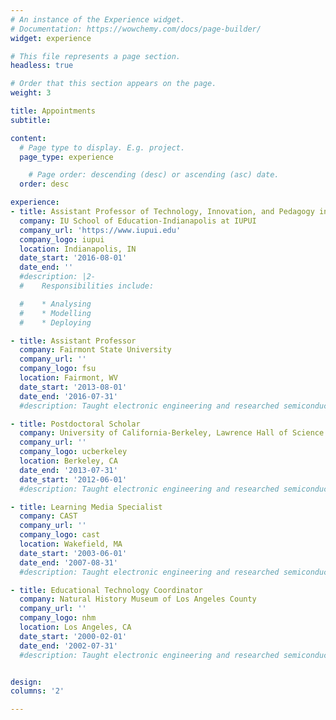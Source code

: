 ```yaml
---
# An instance of the Experience widget.
# Documentation: https://wowchemy.com/docs/page-builder/
widget: experience

# This file represents a page section.
headless: true

# Order that this section appears on the page.
weight: 3

title: Appointments
subtitle:

content:
  # Page type to display. E.g. project.
  page_type: experience

    # Page order: descending (desc) or ascending (asc) date.
  order: desc

experience:
- title: Assistant Professor of Technology, Innovation, and Pedagogy in Urban Education
  company: IU School of Education-Indianapolis at IUPUI
  company_url: 'https://www.iupui.edu'
  company_logo: iupui
  location: Indianapolis, IN
  date_start: '2016-08-01'
  date_end: ''
  #description: |2-
  #    Responsibilities include:

  #    * Analysing
  #    * Modelling
  #    * Deploying

- title: Assistant Professor
  company: Fairmont State University
  company_url: ''
  company_logo: fsu
  location: Fairmont, WV
  date_start: '2013-08-01'
  date_end: '2016-07-31'
  #description: Taught electronic engineering and researched semiconductor physics.

- title: Postdoctoral Scholar
  company: University of California-Berkeley, Lawrence Hall of Science
  company_url: ''
  company_logo: ucberkeley
  location: Berkeley, CA
  date_end: '2013-07-31'
  date_start: '2012-06-01'
  #description: Taught electronic engineering and researched semiconductor physics.

- title: Learning Media Specialist
  company: CAST
  company_url: ''
  company_logo: cast
  location: Wakefield, MA
  date_start: '2003-06-01'
  date_end: '2007-08-31'
  #description: Taught electronic engineering and researched semiconductor physics.

- title: Educational Technology Coordinator
  company: Natural History Museum of Los Angeles County
  company_url: ''
  company_logo: nhm
  location: Los Angeles, CA
  date_start: '2000-02-01'
  date_end: '2002-07-31'
  #description: Taught electronic engineering and researched semiconductor physics.


design:
columns: '2'

---
```

